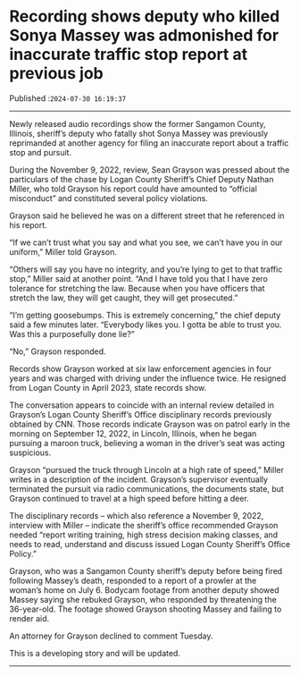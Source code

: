 # Recording shows deputy who killed Sonya Massey was admonished for inaccurate traffic stop report at previous job

Published :`2024-07-30 16:19:37`

---

Newly released audio recordings show the former Sangamon County, Illinois, sheriff’s deputy who fatally shot Sonya Massey was previously reprimanded at another agency for filing an inaccurate report about a traffic stop and pursuit.

During the November 9, 2022, review, Sean Grayson was pressed about the particulars of the chase by Logan County Sheriff’s Chief Deputy Nathan Miller, who told Grayson his report could have amounted to “official misconduct” and constituted several policy violations.

Grayson said he believed he was on a different street that he referenced in his report.

“If we can’t trust what you say and what you see, we can’t have you in our uniform,” Miller told Grayson.

“Others will say you have no integrity, and you’re lying to get to that traffic stop,” Miller said at another point. “And I have told you that I have zero tolerance for stretching the law. Because when you have officers that stretch the law, they will get caught, they will get prosecuted.”

“I’m getting goosebumps. This is extremely concerning,” the chief deputy said a few minutes later. “Everybody likes you. I gotta be able to trust you. Was this a purposefully done lie?”

“No,” Grayson responded.

Records show Grayson worked at six law enforcement agencies in four years and was charged with driving under the influence twice. He resigned from Logan County in April 2023, state records show.

The conversation appears to coincide with an internal review detailed in Grayson’s Logan County Sheriff’s Office disciplinary records previously obtained by CNN. Those records indicate Grayson was on patrol early in the morning on September 12, 2022, in Lincoln, Illinois, when he began pursuing a maroon truck, believing a woman in the driver’s seat was acting suspicious.

Grayson “pursued the truck through Lincoln at a high rate of speed,” Miller writes in a description of the incident. Grayson’s supervisor eventually terminated the pursuit via radio communications, the documents state, but Grayson continued to travel at a high speed before hitting a deer.

The disciplinary records – which also reference a November 9, 2022, interview with Miller – indicate the sheriff’s office recommended Grayson needed “report writing training, high stress decision making classes, and needs to read, understand and discuss issued Logan County Sheriff’s Office Policy.”

Grayson, who was a Sangamon County sheriff’s deputy before being fired following Massey’s death, responded to a report of a prowler at the woman’s home on July 6. Bodycam footage from another deputy showed Massey saying she rebuked Grayson, who responded by threatening the 36-year-old. The footage showed Grayson shooting Massey and failing to render aid.

An attorney for Grayson declined to comment Tuesday.

This is a developing story and will be updated.

---

